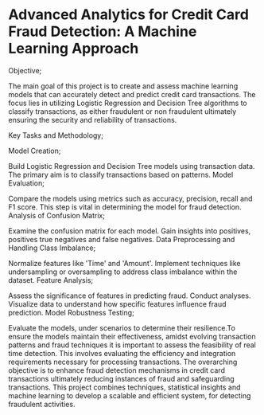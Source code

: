 # Advanced Analytics for Credit Card Fraud Detection: A Machine Learning Approach

Objective;

The main goal of this project is to create and assess machine learning models that can accurately detect and predict credit card transactions. The focus lies in utilizing Logistic Regression and Decision Tree algorithms to classify transactions, as either fraudulent or non fraudulent ultimately ensuring the security and reliability of transactions.

Key Tasks and Methodology;

Model Creation;

Build Logistic Regression and Decision Tree models using transaction data. The primary aim is to classify transactions based on patterns. Model Evaluation;

Compare the models using metrics such as accuracy, precision, recall and F1 score. This step is vital in determining the model for fraud detection. Analysis of Confusion Matrix;

Examine the confusion matrix for each model. Gain insights into positives, positives true negatives and false negatives. Data Preprocessing and Handling Class Imbalance;

Normalize features like 'Time' and 'Amount'. Implement techniques like undersampling or oversampling to address class imbalance within the dataset. Feature Analysis;

Assess the significance of features in predicting fraud. Conduct analyses. Visualize data to understand how specific features influence fraud prediction. Model Robustness Testing;

Evaluate the models, under scenarios to determine their resilience.To ensure the models maintain their effectiveness, amidst evolving transaction patterns and fraud techniques it is important to assess the feasibility of real time detection. This involves evaluating the efficiency and integration requirements necessary for processing transactions. The overarching objective is to enhance fraud detection mechanisms in credit card transactions ultimately reducing instances of fraud and safeguarding transactions. This project combines techniques, statistical insights and machine learning to develop a scalable and efficient system, for detecting fraudulent activities.
